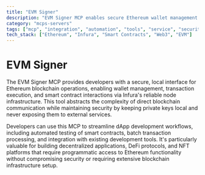 ```yaml
---
title: "EVM Signer"
description: "EVM Signer MCP enables secure Ethereum wallet management and blockchain interactions through Infura for local development."
category: "mcps-servers"
tags: ["mcp", "integration", "automation", "tools", "service", "security"]
tech_stack: ["Ethereum", "Infura", "Smart Contracts", "Web3", "EVM"]
---
```


# EVM Signer

The EVM Signer MCP provides developers with a secure, local interface for Ethereum blockchain operations, enabling wallet management, transaction execution, and smart contract interactions via Infura's reliable node infrastructure. This tool abstracts the complexity of direct blockchain communication while maintaining security by keeping private keys local and never exposing them to external services.

Developers can use this MCP to streamline dApp development workflows, including automated testing of smart contracts, batch transaction processing, and integration with existing development tools. It's particularly valuable for building decentralized applications, DeFi protocols, and NFT platforms that require programmatic access to Ethereum functionality without compromising security or requiring extensive blockchain infrastructure setup.
